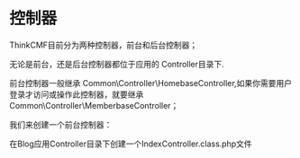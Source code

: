# 控制器

ThinkCMF目前分为两种控制器，前台和后台控制器；

无论是前台，还是后台控制器都位于应用的 Controller目录下.


前台控制器一般继承 Common\Controller\HomebaseController,如果你需要用户登录才访问或操作此控制器，就要继承 Common\Controller\MemberbaseController；

我们来创建一个前台控制器：

在Blog应用Controller目录下创建一个IndexController.class.php文件

<?php

namespace Blog\Controller;
use Common\Controller\HomebaseController;
class IndexController extends HomebaseController{
    public function index(){
      echo "this is blog index !";
    }
}
访问地址：http://你的域名/?g=blog&m=index&a=index;

如果只让用户在登录时才能访问此控制器，只需把HomebaseController换成MemberbaseController；

```
<?php

namespace Blog\Controller;
use Common\Controller\MemberbaseController;
class IndexController extends MemberbaseController{
    public function index(){
      echo "this is blog index !";
    }
}
```
这里 IndexController 下的所有方法，用户只能在登录后才能访问，否则会报错，让用户登录；



创建后台控制器：

在Blog应用Controller目录下创建一IndexadminController.class.php文件（注意：这里有文件命名规则，以****adminController.class.php或 Admin***Controller.class.php命名的是后台Controller, 在后台菜单导入时会自动识别；）

```
<?php
namespace Blog\Controller;
use Common\Controller\AdminbaseController;

class IndexadminController extends AdminbaseController{
    public function index(){
        echo "this is admin controller!";
    }
}
```
访问地址：http://你的域名/?g=blog&m=indexadmin&a=index，这里你一定要先登录后台，才能访问；

如果你想这个控制不用管理员登录也能被访问到，只给IndexadminController加个空的_initialize()方法；

<?php
namespace Blog\Controller;
use Common\Controller\AdminbaseController;

class IndexadminController extends AdminbaseController{

    //初始化，这里不执行父类的初始化方法
    public function _initialize(){}
    
    public function index(){
        echo "this is admin controller!";
    }
}